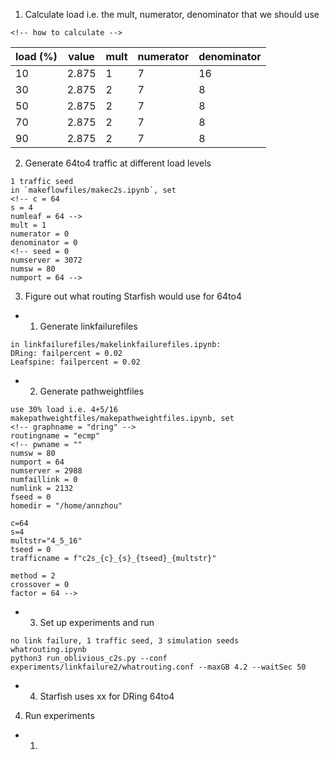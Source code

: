 1. Calculate load i.e. the mult, numerator, denominator that we should use
```
<!-- how to calculate -->
```

| load (%) | value | mult | numerator | denominator |
| -------- | ----- | ---- | --------- | ----------- |
| 10       | 2.875 | 1    | 7         | 16          |
| 30       | 2.875 | 2    | 7         | 8           |
| 50       | 2.875 | 2    | 7         | 8           |
| 70       | 2.875 | 2    | 7         | 8           |
| 90       | 2.875 | 2    | 7         | 8           |

2. Generate 64to4 traffic at different load levels
```
1 traffic seed
in `makeflowfiles/makec2s.ipynb`, set
<!-- c = 64
s = 4
numleaf = 64 -->
mult = 1
numerator = 0
denominator = 0
<!-- seed = 0
numserver = 3072
numsw = 80
numport = 64 -->
```

3. Figure out what routing Starfish would use for 64to4
- 1. Generate linkfailurefiles
```
in linkfailurefiles/makelinkfailurefiles.ipynb:
DRing: failpercent = 0.02
Leafspine: failpercent = 0.02
```

- 2. Generate pathweightfiles 
```
use 30% load i.e. 4+5/16
makepathweightfiles/makepathweightfiles.ipynb, set
<!-- graphname = "dring" -->
routingname = "ecmp"
<!-- pwname = ""
numsw = 80
numport = 64
numserver = 2988
numfaillink = 0
numlink = 2132
fseed = 0
homedir = "/home/annzhou"

c=64
s=4
multstr="4_5_16"
tseed = 0
trafficname = f"c2s_{c}_{s}_{tseed}_{multstr}"

method = 2
crossover = 0
factor = 64 -->
```

- 3. Set up experiments and run
```
no link failure, 1 traffic seed, 3 simulation seeds
whatrouting.ipynb
python3 run_oblivious_c2s.py --conf experiments/linkfailure2/whatrouting.conf --maxGB 4.2 --waitSec 50
```

- 4. Starfish uses xx for DRing 64to4

4. Run experiments
- 1. 